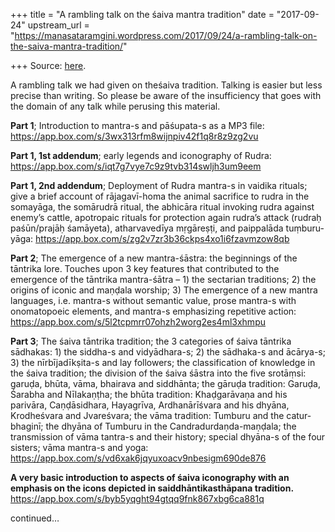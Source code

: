 +++
title = "A rambling talk on the śaiva mantra tradition"
date = "2017-09-24"
upstream_url = "https://manasataramgini.wordpress.com/2017/09/24/a-rambling-talk-on-the-saiva-mantra-tradition/"

+++
Source: [here](https://manasataramgini.wordpress.com/2017/09/24/a-rambling-talk-on-the-saiva-mantra-tradition/).

A rambling talk we had given on theśaiva tradition. Talking is easier but less precise than writing. So please be aware of the insufficiency that goes with the domain of any talk while perusing this material.

**Part 1**; Introduction to mantra-s and pāśupata-s as a MP3 file:
<https://app.box.com/s/3wx313rfm8wijnpiv42f1q8r8z9zg2vu>

**Part 1, 1st addendum**; early legends and iconography of Rudra:
<https://app.box.com/s/iqt7g7vye7c9z9tvb314swljh3um9eem>

**Part 1, 2nd addendum**; Deployment of Rudra mantra-s in vaidika rituals; give a brief account of rājagavī-homa the animal sacrifice to rudra in the somayāga, the somārudrā ritual, the abhicāra ritual invoking rudra against enemy’s cattle, apotropaic rituals for protection again rudra’s attack (rudraḥ paśūn/prajāḥ śamāyeta), atharvavedīya mṛgāreṣṭi, and paippalāda tuṃburu-yāga:
<https://app.box.com/s/zg2v7zr3b36ckps4xo1i6fzavmzow8qb>

**Part 2**; The emergence of a new mantra-śāstra: the beginnings of the tāntrika lore. Touches upon 3 key features that contributed to the emergence of the tāntrika mantra-śātra – 1) the sectarian traditions; 2) the origins of iconic and maṇḍala worship; 3) The emergence of a new mantra languages, i.e. mantra-s without semantic value, prose mantra-s with onomatopoeic elements, and mantra-s emphasizing repetitive action:  
<https://app.box.com/s/5l2tcpmrr07ohzh2worg2es4ml3xhmpu>

**Part 3**; The śaiva tāntrika tradition; the 3 categories of śaiva tāntrika sādhakas: 1) the siddha-s and vidyādhara-s; 2) the sādhaka-s and ācārya-s; 3) the nīrbījadīkṣita-s and lay followers; the classification of knowledge in the śaiva tradition; the division of the śaiva śāstra into the five srotāṃsi: garuḍa, bhūta, vāma, bhairava and siddhānta; the gāruḍa tradition: Garuḍa, Śarabha and Nīlakaṇṭha; the bhūta tradition: Khaḍgarāvaṇa and his parivāra, Caṇḍāsidhara, Hayagrīva, Ardhanārīśvara and his dhyāna, Krodheśvara and Jvareśvara; the vāma tradition: Tumburu and the catur-bhaginī; the dhyāna of Tumburu in the Candradurdaṇda-maṇḍala; the transmission of vāma tantra-s and their history; special dhyāna-s of the four sisters; vāma mantra-s and yoga:  
<https://app.box.com/s/vd6xak6jqyuxoacv9nbesigm690de876>

**A very basic introduction to aspects of śaiva iconography with an emphasis on the icons depicted in saiddhāntikasthāpana tradition.**  
<https://app.box.com/s/byb5yqght94gtqq9fnk867xbg6ca881q>

continued…

